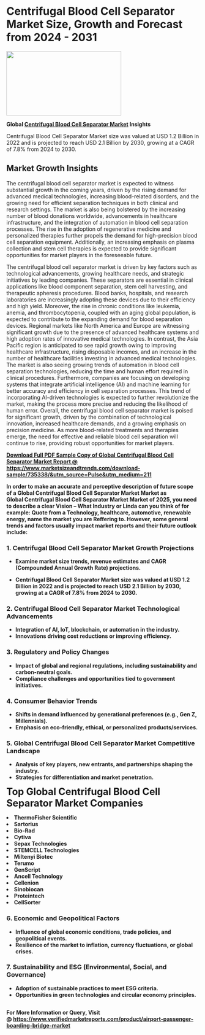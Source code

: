 <H1>Centrifugal Blood Cell Separator Market Size, Growth and Forecast from 2024 - 2031</H1><img class="aligncenter size-medium wp-image-584254" src="https://thirdeyenews.in/wp-content/uploads/2024/09/Global-Market-Research-300x168.jpeg" alt="" width="300" height="168" /><p><strong>Global&nbsp;<a href="https://www.marketsizeandtrends.com/download-sample/735338/&amp;utm_source=Pulse&amp;utm_medium=211">Centrifugal Blood Cell Separator Market</a> Insights</strong></p><p>Centrifugal Blood Cell Separator Market size was valued at USD 1.2 Billion in 2022 and is projected to reach USD 2.1 Billion by 2030, growing at a CAGR of 7.8% from 2024 to 2030.</p><p><h2>Market Growth Insights</h2> <p>The centrifugal blood cell separator market is expected to witness substantial growth in the coming years, driven by the rising demand for advanced medical technologies, increasing blood-related disorders, and the growing need for efficient separation techniques in both clinical and research settings. The market is also being bolstered by the increasing number of blood donations worldwide, advancements in healthcare infrastructure, and the integration of automation in blood cell separation processes. The rise in the adoption of regenerative medicine and personalized therapies further propels the demand for high-precision blood cell separation equipment. Additionally, an increasing emphasis on plasma collection and stem cell therapies is expected to provide significant opportunities for market players in the foreseeable future.</p> <p><strong><a href="#"></a></strong></p> <p>The centrifugal blood cell separator market is driven by key factors such as technological advancements, growing healthcare needs, and strategic initiatives by leading companies. These separators are essential in clinical applications like blood component separation, stem cell harvesting, and therapeutic apheresis procedures. Blood banks, hospitals, and research laboratories are increasingly adopting these devices due to their efficiency and high yield. Moreover, the rise in chronic conditions like leukemia, anemia, and thrombocytopenia, coupled with an aging global population, is expected to contribute to the expanding demand for blood separation devices. Regional markets like North America and Europe are witnessing significant growth due to the presence of advanced healthcare systems and high adoption rates of innovative medical technologies. In contrast, the Asia Pacific region is anticipated to see rapid growth owing to improving healthcare infrastructure, rising disposable incomes, and an increase in the number of healthcare facilities investing in advanced medical technologies. The market is also seeing growing trends of automation in blood cell separation technologies, reducing the time and human effort required in clinical procedures. Furthermore, companies are focusing on developing systems that integrate artificial intelligence (AI) and machine learning for better accuracy and efficiency in cell separation processes. This trend of incorporating AI-driven technologies is expected to further revolutionize the market, making the process more precise and reducing the likelihood of human error. Overall, the centrifugal blood cell separator market is poised for significant growth, driven by the combination of technological innovation, increased healthcare demands, and a growing emphasis on precision medicine. As more blood-related treatments and therapies emerge, the need for effective and reliable blood cell separation will continue to rise, providing robust opportunities for market players.</p> <p><strong><a href="#"></p><p><span class=""><strong>Download Full PDF Sample Copy of Global Centrifugal Blood Cell Separator Market Report</strong> @ <a href="https://www.marketsizeandtrends.com/download-sample/735338/&amp;utm_source=Pulse&amp;utm_medium=211" target="_blank">https://www.marketsizeandtrends.com/download-sample/735338/&amp;utm_source=Pulse&amp;utm_medium=211</a></span></p><p>In order to make an accurate and perceptive description of future scope of a Global&nbsp;Centrifugal Blood Cell Separator Market Market as Global&nbsp;Centrifugal Blood Cell Separator Market Market of 2025, you need to describe a clear Vision &ndash; What Industry or Linda can you think of for example: Quote from a Technology, healthcare, automotive, renewable energy, name the market you are Reffering to. However, some general trends and factors usually impact market reports and their future outlook include:</p><h3>1.&nbsp;<strong>Centrifugal Blood Cell Separator Market Growth Projections</strong></h3><ul><li>Examine market size trends, revenue estimates and CAGR (Compounded Annual Growth Rate) projections.</li><li><p>Centrifugal Blood Cell Separator Market size was valued at USD 1.2 Billion in 2022 and is projected to reach USD 2.1 Billion by 2030, growing at a CAGR of 7.8% from 2024 to 2030.</p></li></ul><h3>2.&nbsp;<strong>Centrifugal Blood Cell Separator Market Technological Advancements</strong></h3><ul><li>Integration of AI, IoT, blockchain, or automation in the industry.</li><li>Innovations driving cost reductions or improving efficiency.</li></ul><h3>3.&nbsp;<strong>Regulatory and Policy Changes</strong></h3><ul><li>Impact of global and regional regulations, including sustainability and carbon-neutral goals.</li><li>Compliance challenges and opportunities tied to government initiatives.</li></ul><h3>4.&nbsp;<strong>Consumer Behavior Trends</strong></h3><ul><li>Shifts in demand influenced by generational preferences (e.g., Gen Z, Millennials).</li><li>Emphasis on eco-friendly, ethical, or personalized products/services.</li></ul><h3>5.&nbsp;<strong>Global Centrifugal Blood Cell Separator Market Competitive Landscape</strong></h3><ul><li>Analysis of key players, new entrants, and partnerships shaping the industry.</li><li>Strategies for differentiation and market penetration.</li></ul><p data-pm-slice="1 1 []"><span style="color: inherit; font-family: inherit; font-size: 25px;">Top Global Centrifugal Blood Cell Separator Market Companies</span></p><div class="" data-test-id=""><p><li>ThermoFisher Scientific</li><li> Sartorius</li><li> Bio-Rad</li><li> Cytiva</li><li> Sepax Technologies</li><li> STEMCELL Technologies</li><li> Miltenyi Biotec</li><li> Terumo</li><li> GenScript</li><li> Ancell Technology</li><li> Cellenion</li><li> Sinobiocan</li><li> Proteintech</li><li> CellSorter</li></p></div><h3>6.&nbsp;<strong>Economic and Geopolitical Factors</strong></h3><ul><li>Influence of global economic conditions, trade policies, and geopolitical events.</li><li>Resilience of the market to inflation, currency fluctuations, or global crises.</li></ul><h3>7.&nbsp;<strong>Sustainability and ESG (Environmental, Social, and Governance)</strong></h3><ul><li>Adoption of sustainable practices to meet ESG criteria.</li><li>Opportunities in green technologies and circular economy principles.</li></ul><h2><strong style="font-size: 14px;">For More Information or Query, Visit @&nbsp;</strong><a style="background-color: #ffffff; font-size: 14px;" href="https://www.marketsizeandtrends.com/report/centrifugal-blood-cell-separator-market/" target="_blank">https://www.verifiedmarketreports.com/product/airport-passenger-boarding-bridge-market</a></h2>
